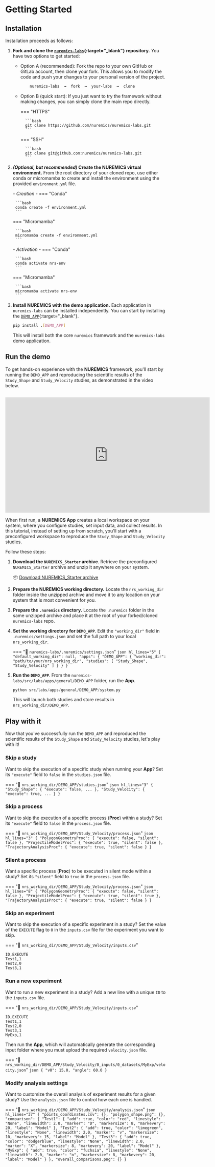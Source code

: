 # Getting Started

## Installation

Installation proceeds as follows:

1. **Fork and clone the [`nuremics-labs`](https://github.com/nuremics/nuremics-labs){:target="_blank"} repository.** You have two options to get started:
    
    - Option A (recommended): Fork the repo to your own GitHub or GitLab account, then clone your fork. This allows you to modify the code and push your changes to your personal version of the project.

        ```bash
            nuremics-labs  →  fork  →  your-labs  →  clone
        ```
    
    - Option B (quick start): If you just want to try the framework without making changes, you can simply clone the main repo directly.

        === "HTTPS"

            ```bash
            git clone https://github.com/nuremics/nuremics-labs.git
            ```
        === "SSH"

            ```bash
            git clone git@github.com:nuremics/nuremics-labs.git
            ```

2. **_(Optional, but recommended)_ Create the NUREMICS virtual environment.** From the root directory of your cloned repo, use either conda or micromamba to create and install the environment using the provided `environment.yml` file.

    _- Creation -_
    === "Conda"

        ```bash
        conda create -f environment.yml
        ```
    === "Micromamba"

        ```bash
        micromamba create -f environment.yml
        ```

    _- Activation -_
    === "Conda"

        ```bash
        conda activate nrs-env
        ```
    === "Micromamba"

        ```bash
        micromamba activate nrs-env
        ```

3. **Install NUREMICS with the demo application.** Each application in `nuremics-labs` can be installed independently. You can start by installing the [`DEMO_APP`](Labs/Apps/General/DEMO_APP.md){:target="_blank"}.

    ```bash
    pip install .[DEMO_APP]
    ```

    This will install both the core `nuremics` framework and the `nuremics-labs` demo application.

## Run the demo

To get hands-on experience with the **NUREMICS** framework, you'll start by running the `DEMO_APP` and reproducing the scientific results of the `Study_Shape` and `Study_Velocity` studies, as demonstrated in the video below.

<div style="text-align: center; margin-top: 2em;">
  <iframe width="640" height="360"
          src="https://www.youtube.com/embed/nqGbva-uvTc?autoplay=1&loop=1&playlist=nqGbva-uvTc&mute=1"
          frameborder="0"
          allow="autoplay"
          allowfullscreen>
  </iframe>
</div>

When first run, a **NUREMICS App** creates a local workspace on your system, where you configure studies, set input data, and collect results. In this tutorial, instead of setting up from scratch, you'll start with a preconfigured workspace to reproduce the `Study_Shape` and `Study_Velocity` studies.

Follow these steps:

1. **Download the `NUREMICS_Starter` archive**. Retrieve the preconfigured `NUREMICS_Starter` archive and unzip it anywhere on your system.

    📦 [Download NUREMICS_Starter archive](assets/NUREMICS_Starter.zip)

2. **Prepare the NUREMICS working directory.** Locate the `nrs_working_dir` folder inside the unzipped archive and move it to any location on your system that is most convenient for you.

3. **Prepare the `.nuremics` directory.** Locate the `.nuremics` folder in the same unzipped archive and place it at the root of your forked/cloned `nuremics-labs` repo.

4. **Set the working directory for `DEMO_APP`**. Edit the `"working_dir"` field in `.nuremics/settings.json` and set the full path to your local `nrs_working_dir`.

    === "📄 `nuremics-labs/.nuremics/settings.json`"
        ```json hl_lines="5"
        {
            "default_working_dir": null,
            "apps": {
                "DEMO_APP": {
                    "working_dir": "path/to/your/nrs_working_dir",
                    "studies": [
                        "Study_Shape",
                        "Study_Velocity"
                    ]
                }
            }
        }
        ```

4. **Run the `DEMO_APP`**. From the `nuremics-labs/src/labs/apps/general/DEMO_APP` folder, run the **App**.

    ```python
    python src/labs/apps/general/DEMO_APP/system.py
    ```

    This will launch both studies and store results in `nrs_working_dir/DEMO_APP`.

## Play with it

Now that you've successfully run the `DEMO_APP` and reproduced the scientific results of the `Study_Shape` and `Study_Velocity` studies, let's play with it!

### Skip a study

Want to skip the execution of a specific study when running your **App**? Set its `"execute"` field to `false` in the `studies.json` file.

=== "📄 `nrs_working_dir/DEMO_APP/studies.json`"
    ```json hl_lines="3"
    {
        "Study_Shape": {
            "execute": false,
            ...
        },
        "Study_Velocity": {
            "execute": true,
            ...
        }
    }
    ```

### Skip a process

Want to skip the execution of a specific process (**Proc**) within a study? Set its `"execute"` field to `false` in the `process.json` file.

=== "📄 `nrs_working_dir/DEMO_APP/Study_Velocity/process.json`"
    ```json hl_lines="3"
    {
        "PolygonGeometryProc": {
            "execute": false,
            "silent": false
        },
        "ProjectileModelProc": {
            "execute": true,
            "silent": false
        },
        "TrajectoryAnalysisProc": {
            "execute": true,
            "silent": false
        }
    }
    ```

### Silent a process

Want a specific process (**Proc**) to be executed in silent mode within a study? Set its `"silent"` field to `true` in the `process.json` file.

=== "📄 `nrs_working_dir/DEMO_APP/Study_Velocity/process.json`"
    ```json hl_lines="8"
    {
        "PolygonGeometryProc": {
            "execute": false,
            "silent": false
        },
        "ProjectileModelProc": {
            "execute": true,
            "silent": true
        },
        "TrajectoryAnalysisProc": {
            "execute": true,
            "silent": false
        }
    }
    ```

### Skip an experiment

Want to skip the execution of a specific experiment in a study? Set the value of the `EXECUTE` flag to `0` in the `inputs.csv` file for the experiment you want to skip.

=== "📄 `nrs_working_dir/DEMO_APP/Study_Velocity/inputs.csv`"
```csv hl_lines="3"
ID,EXECUTE
Test1,1
Test2,0
Test3,1
```

### Run a new experiment

Want to run a new experiment in a study? Add a new line with a unique `ID` to the `inputs.csv` file.

=== "📄 `nrs_working_dir/DEMO_APP/Study_Velocity/inputs.csv`"
```csv hl_lines="5"
ID,EXECUTE
Test1,1
Test2,0
Test3,1
MyExp,1
```

Then run the **App**, which will automatically generate the corresponding input folder where you must upload the required `velocity.json` file.

=== "📄 `nrs_working_dir/DEMO_APP/Study_Velocity/0_inputs/0_datasets/MyExp/velocity.json`"
    ```json
    {
        "v0": 15.0,
        "angle": 60.0
    }
    ```

### Modify analysis settings

Want to customize the overall analysis of experiment results for a given study? Use the `analysis.json` file to control how each one is handled.

=== "📄 `nrs_working_dir/DEMO_APP/Study_Velocity/analysis.json`"
    ```json hl_lines="37"
    {
        "points_coordinates.csv": {},
        "polygon_shape.png": {},
        "comparison": {
            "Test1": {
                "add": true,
                "color": "red",
                "linestyle": "None",
                "linewidth": 2.0,
                "marker": "D",
                "markersize": 8,
                "markevery": 20,
                "label": "Model"
            },
            "Test2": {
                "add": true,
                "color": "limegreen",
                "linestyle": "None",
                "linewidth": 2.0,
                "marker": "v",
                "markersize": 10,
                "markevery": 15,
                "label": "Model"
            },
            "Test3": {
                "add": true,
                "color": "dodgerblue",
                "linestyle": "None",
                "linewidth": 2.0,
                "marker": "X",
                "markersize": 8,
                "markevery": 20,
                "label": "Model"
            },
            "MyExp": {
                "add": true,
                "color": "fuchsia",
                "linestyle": "None",
                "linewidth": 2.0,
                "marker": "o",
                "markersize": 8,
                "markevery": 20,
                "label": "Model"
            }
        },
        "overall_comparisons.png": {}
    }
    ```